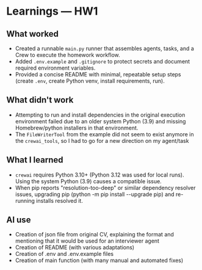 # Learnings — HW1

## What worked

- Created a runnable `main.py` runner that assembles agents, tasks, and a Crew to execute the homework workflow.
- Added `.env.example` and `.gitignore` to protect secrets and document required environment variables.
- Provided a concise README with minimal, repeatable setup steps (create `.env`, create Python venv, install requirements, run).

## What didn't work

- Attempting to run and install dependencies in the original execution environment failed due to an older system Python (3.9) and missing Homebrew/python installers in that environment.
- The `FileWriterTool` from the example did not seem to exist anymore in the `crewai_tools`, so I had to go for a new direction on my agent/task

## What I learned

- `crewai` requires Python 3.10+ (Python 3.12 was used for local runs). Using the system Python (3.9) causes a compatible issue.
- When pip reports "resolution-too-deep" or similar dependency resolver issues, upgrading pip (python -m pip install --upgrade pip) and re-running installs resolved it.

## AI use

- Creation of json file from original CV, explaining the format and mentioning that it would be used for an interviewer agent
- Creation of README (with various adaptations)
- Creation of .env and .env.example files
- Creation of main function (with many manual and automated fixes)
